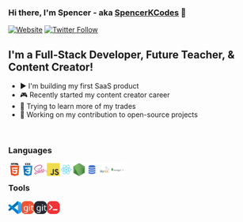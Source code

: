 ### Hi there, I'm Spencer - aka [SpencerKCodes][spencerkcodes] 🤟

[![Website](https://img.shields.io/website?label=spencerk.codes&style=for-the-badge&url=https%3A%2F%2Fspencerk.codes)](https://spencerk.codes)
[![Twitter Follow](https://img.shields.io/twitter/follow/spencerkptv?color=1DA1F2&logo=twitter&style=for-the-badge)](https://twitter.com/intent/follow?original_referer=https%3A%2F%2Fgithub.com%2Fspencerkptv&screen_name=spencerkptv)

## I'm a Full-Stack Developer, Future Teacher, & Content Creator!

- ▶ I'm building my first SaaS product
- 🎮 Recently started my content creator career
- 📙 Trying to learn more of my trades
- 🤼 Working on my contribution to open-source projects

<br />

### Languages
<img align="left" alt="HTML5" width="26px" src="https://raw.githubusercontent.com/github/explore/80688e429a7d4ef2fca1e82350fe8e3517d3494d/topics/html/html.png" />
<img align="left" alt="CSS3" width="26px" src="https://raw.githubusercontent.com/github/explore/80688e429a7d4ef2fca1e82350fe8e3517d3494d/topics/css/css.png" />
<img align="left" alt="Sass" width="26px" src="https://raw.githubusercontent.com/github/explore/80688e429a7d4ef2fca1e82350fe8e3517d3494d/topics/sass/sass.png" />
<img align="left" alt="JavaScript" width="26px" src="https://raw.githubusercontent.com/github/explore/80688e429a7d4ef2fca1e82350fe8e3517d3494d/topics/javascript/javascript.png" />
<img align="left" alt="React" width="26px" src="https://raw.githubusercontent.com/github/explore/80688e429a7d4ef2fca1e82350fe8e3517d3494d/topics/react/react.png" />
<img align="left" alt="Node.js" width="26px" src="https://raw.githubusercontent.com/github/explore/80688e429a7d4ef2fca1e82350fe8e3517d3494d/topics/nodejs/nodejs.png" />
<img align="left" alt="SQL" width="26px" src="https://raw.githubusercontent.com/github/explore/80688e429a7d4ef2fca1e82350fe8e3517d3494d/topics/sql/sql.png" />
<img align="left" alt="MySQL" width="26px" src="https://raw.githubusercontent.com/github/explore/80688e429a7d4ef2fca1e82350fe8e3517d3494d/topics/mysql/mysql.png" />
<img align="left" alt="MongoDB" width="26px" src="https://raw.githubusercontent.com/github/explore/80688e429a7d4ef2fca1e82350fe8e3517d3494d/topics/mongodb/mongodb.png" />

<br />

### Tools
<img align="left" alt="Visual Studio Code" width="26px" src="https://raw.githubusercontent.com/github/explore/80688e429a7d4ef2fca1e82350fe8e3517d3494d/topics/visual-studio-code/visual-studio-code.png" />
<img align="left" alt="Git" width="26px" src="https://github.com/spencerkphillips/spencerkphillips/blob/main/icons/Git.svg" />
<img align="left" alt="GitHub" width="26px" src="https://github.com/spencerkphillips/spencerkphillips/blob/main/icons/Github.svg" />
<img align="left" alt="Terminal" width="26px" src="https://github.com/spencerkphillips/spencerkphillips/blob/main/icons/Terminal.png" />

[website]: https://spencerk.codes
[twitch]: https://twitch.tv/spencerkptv
[twitter]: https://twitter.com/spencerkptv
[spencerkcodes]: https://github.com/SpencerKCodes
